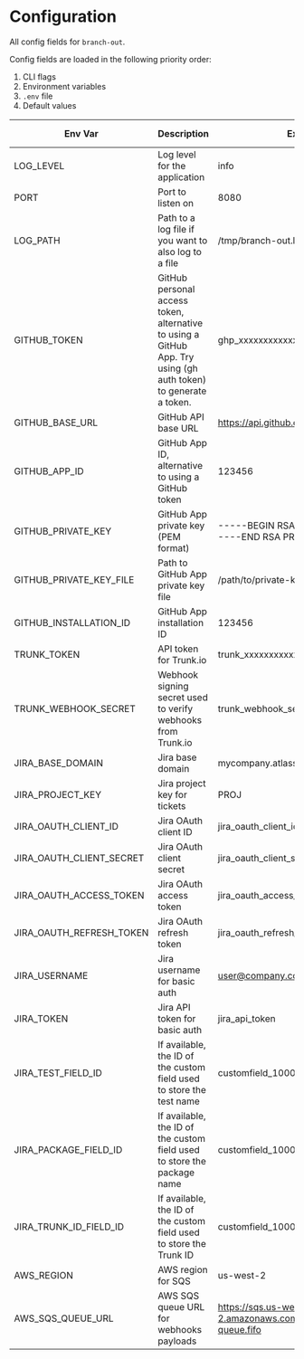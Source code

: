 # Configuration

All config fields for `branch-out`.

Config fields are loaded in the following priority order:

1. CLI flags
2. Environment variables
3. `.env` file
4. Default values

| Env Var | Description | Example | Flag | Short Flag | Type | Default | Required | Secret |
|---------|-------------|---------|------|------------|------|---------|----------|-------- |
| LOG_LEVEL | Log level for the application | info | log-level | l | string | info | false | false |
| PORT | Port to listen on | 8080 | port |  | int | 8080 | false | false |
| LOG_PATH | Path to a log file if you want to also log to a file | /tmp/branch-out.log | log-path |  | string |  | false | false |
| GITHUB_TOKEN | GitHub personal access token, alternative to using a GitHub App. Try using (gh auth token) to generate a token. | ghp_xxxxxxxxxxxxxxxxxxxx | github-token |  | string | <nil> | false | true |
| GITHUB_BASE_URL | GitHub API base URL | https://api.github.com | github-base-url |  | string | https://api.github.com | false | false |
| GITHUB_APP_ID | GitHub App ID, alternative to using a GitHub token | 123456 | github-app-id |  | string | <nil> | false | false |
| GITHUB_PRIVATE_KEY | GitHub App private key (PEM format) | -----BEGIN RSA PRIVATE KEY-----<private-key-content>-----END RSA PRIVATE KEY----- | github-private-key |  | string |  | false | true |
| GITHUB_PRIVATE_KEY_FILE | Path to GitHub App private key file | /path/to/private-key.pem | github-private-key-file |  | string | <nil> | false | false |
| GITHUB_INSTALLATION_ID | GitHub App installation ID | 123456 | github-installation-id |  | string | <nil> | false | false |
| TRUNK_TOKEN | API token for Trunk.io | trunk_xxxxxxxxxxxxxxxxxxxx | trunk-token |  | string | <nil> | false | true |
| TRUNK_WEBHOOK_SECRET | Webhook signing secret used to verify webhooks from Trunk.io | trunk_webhook_secret | trunk-webhook-secret |  | string | <nil> | false | true |
| JIRA_BASE_DOMAIN | Jira base domain | mycompany.atlassian.net | jira-base-domain |  | string | <nil> | false | false |
| JIRA_PROJECT_KEY | Jira project key for tickets | PROJ | jira-project-key |  | string | <nil> | false | false |
| JIRA_OAUTH_CLIENT_ID | Jira OAuth client ID | jira_oauth_client_id | jira-oauth-client-id |  | string | <nil> | false | false |
| JIRA_OAUTH_CLIENT_SECRET | Jira OAuth client secret | jira_oauth_client_secret | jira-oauth-client-secret |  | string | <nil> | false | true |
| JIRA_OAUTH_ACCESS_TOKEN | Jira OAuth access token | jira_oauth_access_token | jira-oauth-access-token |  | string | <nil> | false | true |
| JIRA_OAUTH_REFRESH_TOKEN | Jira OAuth refresh token | jira_oauth_refresh_token | jira-oauth-refresh-token |  | string | <nil> | false | true |
| JIRA_USERNAME | Jira username for basic auth | user@company.com | jira-username |  | string | <nil> | false | false |
| JIRA_TOKEN | Jira API token for basic auth | jira_api_token | jira-token |  | string | <nil> | false | true |
| JIRA_TEST_FIELD_ID | If available, the ID of the custom field used to store the test name | customfield_10003 | jira-test-field-id |  | string | <nil> | false | false |
| JIRA_PACKAGE_FIELD_ID | If available, the ID of the custom field used to store the package name | customfield_10003 | jira-package-field-id |  | string | <nil> | false | false |
| JIRA_TRUNK_ID_FIELD_ID | If available, the ID of the custom field used to store the Trunk ID | customfield_10003 | jira-trunk-id-field-id |  | string | <nil> | false | false |
| AWS_REGION | AWS region for SQS | us-west-2 | aws-region |  | string | <nil> | false | false |
| AWS_SQS_QUEUE_URL | AWS SQS queue URL for webhooks payloads | https://sqs.us-west-2.amazonaws.com/123456789012/my-queue.fifo | aws-sqs-queue-url |  | string | <nil> | false | false |
